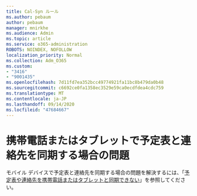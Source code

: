 ```yaml
---
title: Cal-Syn ルール
ms.author: pebaum
author: pebaum
manager: mnirkhe
ms.audience: Admin
ms.topic: article
ms.service: o365-administration
ROBOTS: NOINDEX, NOFOLLOW
localization_priority: Normal
ms.collection: Adm_O365
ms.custom:
- "3416"
- "9001435"
ms.openlocfilehash: 7d11fd7ea352bcc49774921fa11bc8b479da0b48
ms.sourcegitcommit: c6692ce0fa1358ec3529e59ca0ecdfdea4cdc759
ms.translationtype: MT
ms.contentlocale: ja-JP
ms.lasthandoff: 09/14/2020
ms.locfileid: "47684667"
---
```

# <a name="problems-syncing-calendar-and-contacts-on-phone-or-tablet"></a>携帯電話またはタブレットで予定表と連絡先を同期する場合の問題

モバイル デバイスで予定表と連絡先を同期する場合の問題を解決するには、「[予定表や連絡先を携帯電話またはタブレットと同期できない](https://support.office.com/article/can-t-sync-calendar-and-contacts-with-my-phone-or-tablet-8479d764-b9f5-4fff-ba88-edd7c265df9f)」を参照してください。